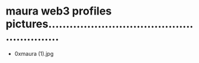# maura web3 profiles pictures........................................................
- 0xmaura (1).jpg
